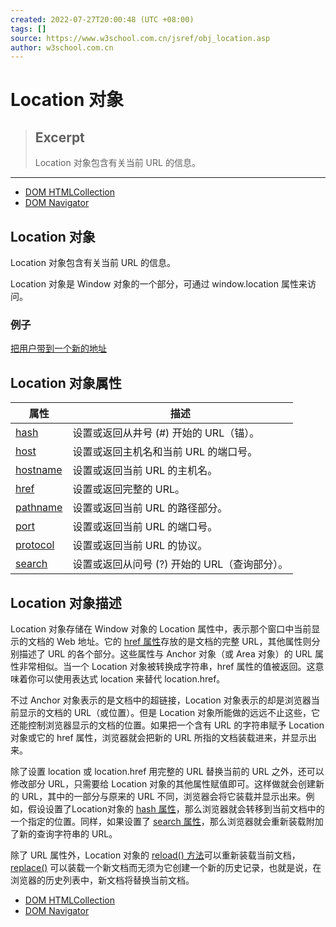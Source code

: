 ```yaml
---
created: 2022-07-27T20:00:48 (UTC +08:00)
tags: []
source: https://www.w3school.com.cn/jsref/obj_location.asp
author: w3school.com.cn
---
```


# Location 对象

> ## Excerpt
> Location 对象包含有关当前 URL 的信息。

---
-   [DOM HTMLCollection](https://www.w3school.com.cn/jsref/dom_obj_htmlcollection.asp "DOM HTMLCollection")
-   [DOM Navigator](https://www.w3school.com.cn/jsref/obj_navigator.asp "Navigator 对象")

## Location 对象

Location 对象包含有关当前 URL 的信息。

Location 对象是 Window 对象的一个部分，可通过 window.location 属性来访问。

### 例子

[把用户带到一个新的地址](https://www.w3school.com.cn/tiy/t.asp?f=hdom_location)

## Location 对象属性

| 属性 | 描述 |
| --- | --- |
| [hash](https://www.w3school.com.cn/jsref/prop_loc_hash.asp) | 设置或返回从井号 (#) 开始的 URL（锚）。 |
| [host](https://www.w3school.com.cn/jsref/prop_loc_host.asp) | 设置或返回主机名和当前 URL 的端口号。 |
| [hostname](https://www.w3school.com.cn/jsref/prop_loc_hostname.asp) | 设置或返回当前 URL 的主机名。 |
| [href](https://www.w3school.com.cn/jsref/prop_loc_href.asp) | 设置或返回完整的 URL。 |
| [pathname](https://www.w3school.com.cn/jsref/prop_loc_pathname.asp) | 设置或返回当前 URL 的路径部分。 |
| [port](https://www.w3school.com.cn/jsref/prop_loc_port.asp) | 设置或返回当前 URL 的端口号。 |
| [protocol](https://www.w3school.com.cn/jsref/prop_loc_protocol.asp) | 设置或返回当前 URL 的协议。 |
| [search](https://www.w3school.com.cn/jsref/prop_loc_search.asp) | 设置或返回从问号 (?) 开始的 URL（查询部分）。 |

## Location 对象描述

Location 对象存储在 Window 对象的 Location 属性中，表示那个窗口中当前显示的文档的 Web 地址。它的 [href 属性](https://www.w3school.com.cn/jsref/prop_loc_href.asp)存放的是文档的完整 URL，其他属性则分别描述了 URL 的各个部分。这些属性与 Anchor 对象（或 Area 对象）的 URL 属性非常相似。当一个 Location 对象被转换成字符串，href 属性的值被返回。这意味着你可以使用表达式 location 来替代 location.href。

不过 Anchor 对象表示的是文档中的超链接，Location 对象表示的却是浏览器当前显示的文档的 URL（或位置）。但是 Location 对象所能做的远远不止这些，它还能控制浏览器显示的文档的位置。如果把一个含有 URL 的字符串赋予 Location 对象或它的 href 属性，浏览器就会把新的 URL 所指的文档装载进来，并显示出来。

除了设置 location 或 location.href 用完整的 URL 替换当前的 URL 之外，还可以修改部分 URL，只需要给 Location 对象的其他属性赋值即可。这样做就会创建新的 URL，其中的一部分与原来的 URL 不同，浏览器会将它装载并显示出来。例如，假设设置了Location对象的 [hash 属性](https://www.w3school.com.cn/jsref/prop_loc_hash.asp)，那么浏览器就会转移到当前文档中的一个指定的位置。同样，如果设置了 [search 属性](https://www.w3school.com.cn/jsref/prop_loc_search.asp)，那么浏览器就会重新装载附加了新的查询字符串的 URL。

除了 URL 属性外，Location 对象的 [reload() 方法](https://www.w3school.com.cn/jsref/met_loc_reload.asp)可以重新装载当前文档，[replace()](https://www.w3school.com.cn/jsref/met_loc_replace.asp) 可以装载一个新文档而无须为它创建一个新的历史记录，也就是说，在浏览器的历史列表中，新文档将替换当前文档。

-   [DOM HTMLCollection](https://www.w3school.com.cn/jsref/dom_obj_htmlcollection.asp "DOM HTMLCollection")
-   [DOM Navigator](https://www.w3school.com.cn/jsref/obj_navigator.asp "Navigator 对象")

